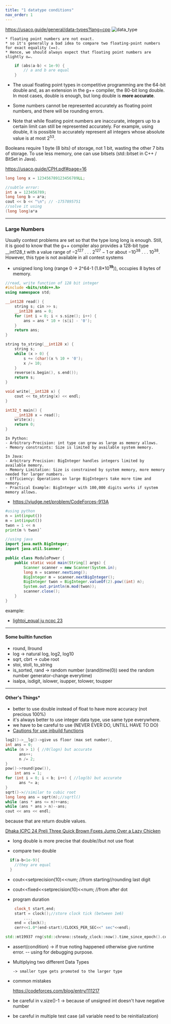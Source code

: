 ```yaml
---
title: "1 datatype conditions"
nav_order: 1
---
```



https://usaco.guide/general/data-types?lang=cpp
![data_type](https://i.ibb.co.com/mCSZKPF/Screenshot-from-2024-10-02-23-41-19.png)

```
* floating point numbers are not exact.
* so it's generally a bad idea to compare two floating-point numbers for exact equality (==).
* Hence, we should always expect that floating point numbers are slightly o↵.
```

```cpp
    if (abs(a-b) < 1e-9) {
        // a and b are equal
    }
```

- The usual floating point types in competitive programming are the 64-bit double
  and, as an extension in the g++ compiler, the 80-bit long double. In most cases,
  double is enough, but long double is **more accurate**.

- Some numbers cannot
  be represented accurately as floating point numbers, and there will be rounding
  errors.

* Note that while floating point numbers are inaccurate, integers up to a certain
  limit can still be represented accurately. For example, using double, it is possible to accurately represent all integers whose absolute value is at most 2<sup>53</sup>.

Booleans require 1 byte (8 bits) of storage, not 1 bit, wasting the other 7 bits of storage. To use less memory, one can use bitsets (std::bitset in C++ / BitSet in Java).

https://usaco.guide/CPH.pdf#page=16

```cpp
long long x = 123456789123456789LL;

//subtle error:
int a = 123456789;
long long b = a*a;
cout << b << "\n"; // -1757895751
//solve it using
(long long)a*a
```

---

### Large Numbers

Usually contest problems are set so that the type long long is enough. Still,
it is good to know that the g++ compiler also provides a 128-bit type \_\_int128_t
with a value range of −2<sup>127</sup> . . . 2<sup>127</sup> − 1 or about −10<sup>38</sup> . . . 10<sup>38</sup>. However, this type
is not available in all contest systems

- unsigned long long (range 0 -> 2^64-1 (1.8\*10<sup><b>19</b></sup>)), occupies 8 bytes of memory.

```cpp
//read, write function of 128 bit integer
#include <bits/stdc++.h>
using namespace std;

__int128 read() {
    string s; cin >> s;
    __int128 ans = 0;
    for (int i = 0; i < s.size(); i++) {
        ans = ans * 10 + (s[i] - '0');
    }
    return ans;
}

string to_string(__int128 x) {
    string s;
    while (x > 0) {
        s += (char)(x % 10 + '0');
        x /= 10;
    }
    reverse(s.begin(), s.end());
    return s;
}

void write(__int128 x) {
    cout << to_string(x) << endl;
}

int32_t main() {
    __int128 x = read();
    write(x);
    return 0;
}
```

```
In Python:
- Arbitrary-Precision: int type can grow as large as memory allows.
- Memory constraints: Size is limited by available system memory.

In Java:
- Arbitrary Precision: BigInteger handles integers limited by available memory.
- Memory Limitation: Size is constrained by system memory, more memory needed for larger numbers.
- Efficiency: Operations on large BigIntegers take more time and memory.
- Practical Example: BigInteger with 100,000 digits works if system memory allows.
```

- https://vjudge.net/problem/CodeForces-913A

```py
#using python
n = int(input())
m = int(input())
twon = 1 << n
print(m % twon)`
```

```java
//using java
import java.math.BigInteger;
import java.util.Scanner;

public class ModuloPower {
    public static void main(String[] args) {
        Scanner scanner = new Scanner(System.in);
        long n = scanner.nextLong();
        BigInteger m = scanner.nextBigInteger();
        BigInteger twon = BigInteger.valueOf(2).pow((int) n);
        System.out.println(m.mod(twon));
        scanner.close();
    }
}
```

example:

- [lightoj_equal ju ncpc 23](./1_datatype_conditions/lightoj_equal.cpp)

---

#### Some builtin function

- round, llround
- log -> natural log, log2, log10
- sqrt, cbrt -> cube root
- stoi, stoll, to_string
- is_sorted, rand -> random number (srand(time(0)) seed the random number generator-change everytime)
- isalpa, isdigit, islower, isupper, tolower, toupper

---

#### Other's Things\*

- better to use double instead of float to have more accuracy (not precious 100%)
- it's always better to use integer data type, use same type everywhere.
- we have to be careful to use (NEVER EVER DO, UNTILL HAVE TO DO)
- [Cautions for use inbuild functions](https://codeforces.com/blog/entry/107717)

```cpp
log2()->__lg()->give us floor (max set number),
int ans = 0;
while (n > 1) { //0(logn) but accurate
      ans++;
      n /= 2;
}
pow()->round(pow()),
    int ans = 1;
for (int i = 0; i < b; i++) { //log(b) but accurate
      ans *= a;
}
sqrt()->//similar to cubic root
long long ans = sqrt(n);//sqrtl()
while (ans * ans <= n)++ans;
while (ans * ans > n)--ans;
cout << ans << endl;
```

because that are return double values.

[Dhaka ICPC 24 Preli Three Quick Brown Foxes Jump Over a Lazy Chicken]()

- long double is more precise that double//but not use float

- compare two double

```cpp
  if(a-b<1e-9){
    //they are equal
  }
```

- cout<<setprecision(10)<<num; //from starting//rounding last digit
- cout<<fixed<<setprecision(10)<<num; //from after dot

- program duration

```cpp
    clock_t start,end;
    start = clock();//store clock tick (between 1e6)
        ....
    end = clock();
    cerr<<1.0*(end-start)/CLOCKS_PER_SEC<<" sec"<<endl;
```

```cpp
std::mt19937 rng(std::chrono::steady_clock::now().time_since_epoch().count());
```

- assert(condition) -> if true noting happened otherwise give runtime error. -- using for debugging purpose.

- Multiplying two different Data Types

      -> smaller type gets promoted to the larger type

- common mistakes

  https://codeforces.com/blog/entry/111217

- be careful in v.size()-1 -> because of unsigned int doesn't have negative number

- be careful in multiple test case (all variable need to be reinitialization)
